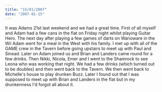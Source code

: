 ```yaml
---
title: "15/01/2007"
date: "2007-01-15"
---
```

It was Adams 21st last weekend and we had a great time. First of all myself and Adam had a few cans in the flat on Friday night whilst playing Guitar Hero. The next day after playing a few games of darts on Warioware in the Wii Adam went for a meal in the West with his family. I met up with all of the GAME crew in the Tavern before going upstairs to meet up with Paul and Sinead. Later on Adam joined us and Brian and Landers came round for a few drinks. Then Nikki, Nicola, Emer and I went to the Shamrock to see Leona who was working that night. We had a few drinks (which turned out to be doubles) and then went back to the Tavern. We then went back to Michelle's house to play drunken Buzz. Later I found out that I was supposed to meet up with Brian and Landers in the flat but in my drunkenness I'd forgot all about it.